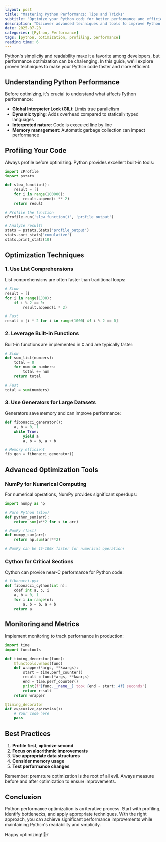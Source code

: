 ```yaml
---
layout: post
title: "Mastering Python Performance: Tips and Tricks"
subtitle: "Optimize your Python code for better performance and efficiency"
description: "Discover advanced techniques and tools to improve Python performance, from algorithmic optimizations to profiling and monitoring."
date: 2025-07-28
categories: [Python, Performance]
tags: [python, optimization, profiling, performance]
reading_time: 6
---
```


Python's simplicity and readability make it a favorite among developers, but performance optimization can be challenging. In this guide, we'll explore proven techniques to make your Python code faster and more efficient.

## Understanding Python Performance

Before optimizing, it's crucial to understand what affects Python performance:

- **Global Interpreter Lock (GIL)**: Limits true parallelism
- **Dynamic typing**: Adds overhead compared to statically typed languages
- **Interpreted nature**: Code is executed line by line
- **Memory management**: Automatic garbage collection can impact performance

## Profiling Your Code

Always profile before optimizing. Python provides excellent built-in tools:

```python
import cProfile
import pstats

def slow_function():
    result = []
    for i in range(100000):
        result.append(i ** 2)
    return result

# Profile the function
cProfile.run('slow_function()', 'profile_output')

# Analyze results
stats = pstats.Stats('profile_output')
stats.sort_stats('cumulative')
stats.print_stats(10)
```

## Optimization Techniques

### 1. Use List Comprehensions

List comprehensions are often faster than traditional loops:

```python
# Slow
result = []
for i in range(1000):
    if i % 2 == 0:
        result.append(i * 2)

# Fast
result = [i * 2 for i in range(1000) if i % 2 == 0]
```

### 2. Leverage Built-in Functions

Built-in functions are implemented in C and are typically faster:

```python
# Slow
def sum_list(numbers):
    total = 0
    for num in numbers:
        total += num
    return total

# Fast
total = sum(numbers)
```

### 3. Use Generators for Large Datasets

Generators save memory and can improve performance:

```python
def fibonacci_generator():
    a, b = 0, 1
    while True:
        yield a
        a, b = b, a + b

# Memory efficient
fib_gen = fibonacci_generator()
```

## Advanced Optimization Tools

### NumPy for Numerical Computing

For numerical operations, NumPy provides significant speedups:

```python
import numpy as np

# Pure Python (slow)
def python_sum(arr):
    return sum(x**2 for x in arr)

# NumPy (fast)
def numpy_sum(arr):
    return np.sum(arr**2)

# NumPy can be 10-100x faster for numerical operations
```

### Cython for Critical Sections

Cython can provide near-C performance for Python code:

```python
# fibonacci.pyx
def fibonacci_cython(int n):
    cdef int a, b, i
    a, b = 0, 1
    for i in range(n):
        a, b = b, a + b
    return a
```

## Monitoring and Metrics

Implement monitoring to track performance in production:

```python
import time
import functools

def timing_decorator(func):
    @functools.wraps(func)
    def wrapper(*args, **kwargs):
        start = time.perf_counter()
        result = func(*args, **kwargs)
        end = time.perf_counter()
        print(f"{func.__name__} took {end - start:.4f} seconds")
        return result
    return wrapper

@timing_decorator
def expensive_operation():
    # Your code here
    pass
```

## Best Practices

1. **Profile first, optimize second**
2. **Focus on algorithmic improvements**
3. **Use appropriate data structures**
4. **Consider memory usage**
5. **Test performance changes**

Remember: premature optimization is the root of all evil. Always measure before and after optimization to ensure improvements.

## Conclusion

Python performance optimization is an iterative process. Start with profiling, identify bottlenecks, and apply appropriate techniques. With the right approach, you can achieve significant performance improvements while maintaining Python's readability and simplicity.

Happy optimizing! 🐍⚡
